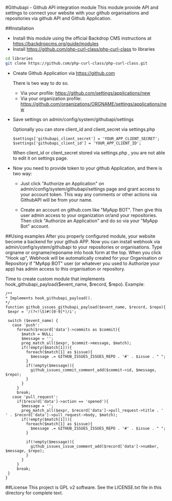 #Githubapi - Github API integration module
This module provide API and settings to connect your website with your github organisations and repositories via github API and Github Application.



##Installation
  - Install this module using the official Backdrop CMS instructions at
  https://backdropcms.org/guide/modules
  - Install https://github.com/php-curl-class/php-curl-class to libraries
  
  ```bash
  cd libraries
  git clone https://github.com/php-curl-class/php-curl-class.git
  ```
  - Create Github Application via https://github.com
    
    There is two way to do so. 
    - Via your profile: https://github.com/settings/applications/new
    - Via your organization profile: https://github.com/organizations/ORGNAME/settings/applications/new
  
  - Save settings on admin/config/system/githubapi/settings
  
    Optionally you can store client_id and client_secret via settings.php
    ```
    $settings['githubapi_client_secret'] = 'YOUR_APP_CLIENT_SECRET';
    $settings['githubapi_client_id'] = 'YOUR_APP_CLIENT_ID';
    ```
    When client_id or client_secret stored via settings.php , you are not able to edit it on settings page.
  
  - Now you need to provide token to your github Application, and there is two way:
    - Just click "Authorize an Application" on admin/config/system/githubapi/settings page and grant access to your account token.
    This way any comments or other actions via GithubAPI will be from your name.
    
    - Create an account on github.com like "MyApp BOT". Then give this user admin access to your organization or/and your repositories. Then click "Authorize an Application" and do so via your "MyApp Bot" account.
    
##Using examples
 After you properly configured module, your website become a backend for your github APP. Now you can install webhook via admin/config/system/githubapi to your repositories or organisations.
 Type orgname or orgname/reponame into hook form at the top.
 When you click "Hook up", Webhook will be automatically created for your Organisation or Repository if "MyApp BOT" user (or whatever you used to Authorize your app) has admin access to this organisation or repository.
 
 Time to create custom module that implements hook_githubapi_payload($event_name, $record, $repo). Example:
 ```
/**
 * Implements hook_githubapi_payload().
 */
function github_issues_githubapi_payload($event_name, $record, $repo){
  $expr = '/(?<!\S)#([0-9]*)/i';

  switch ($event_name) {
    case 'push':
      foreach($record['data']->commits as $commit){
        $match = NULL;
        $message = '';
        preg_match_all($expr, $commit->message, $match);
        if(!empty($match[1])){
          foreach($match[1] as $issue){
            $message .= GITHUB_ISSUES_ISSUES_REPO . '#' . $issue . " ";
          }
          if(!empty($message)){
            github_issues_commit_comment_add($commit->id, $message, $repo);
          }
        }
      }
      break;
    case 'pull_request':
      if($record['data']->action == 'opened'){
        $message = '';
        preg_match_all($expr, $record['data']->pull_request->title . ' ' . $record['data']->pull_request->body, $match);
        if(!empty($match[1])){
          foreach($match[1] as $issue){
            $message .= GITHUB_ISSUES_ISSUES_REPO . '#' . $issue . " ";
          }
  
          if(!empty($message)){
            github_issues_issue_comment_add($record['data']->number, $message, $repo);
          }
        }
      }
      break;
  }
}
```


##License
This project is GPL v2 software. See the LICENSE.txt file in this directory for
complete text.